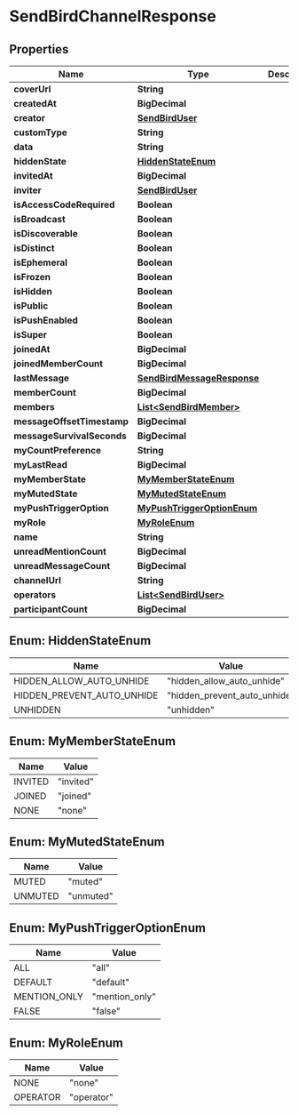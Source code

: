 

# SendBirdChannelResponse


## Properties

Name | Type | Description | Notes
------------ | ------------- | ------------- | -------------
**coverUrl** | **String** |  |  [optional]
**createdAt** | **BigDecimal** |  |  [optional]
**creator** | [**SendBirdUser**](SendBirdUser.md) |  |  [optional]
**customType** | **String** |  |  [optional]
**data** | **String** |  |  [optional]
**hiddenState** | [**HiddenStateEnum**](#HiddenStateEnum) |  |  [optional]
**invitedAt** | **BigDecimal** |  |  [optional]
**inviter** | [**SendBirdUser**](SendBirdUser.md) |  |  [optional]
**isAccessCodeRequired** | **Boolean** |  |  [optional]
**isBroadcast** | **Boolean** |  |  [optional]
**isDiscoverable** | **Boolean** |  |  [optional]
**isDistinct** | **Boolean** |  |  [optional]
**isEphemeral** | **Boolean** |  |  [optional]
**isFrozen** | **Boolean** |  |  [optional]
**isHidden** | **Boolean** |  |  [optional]
**isPublic** | **Boolean** |  |  [optional]
**isPushEnabled** | **Boolean** |  |  [optional]
**isSuper** | **Boolean** |  |  [optional]
**joinedAt** | **BigDecimal** |  |  [optional]
**joinedMemberCount** | **BigDecimal** |  |  [optional]
**lastMessage** | [**SendBirdMessageResponse**](SendBirdMessageResponse.md) |  |  [optional]
**memberCount** | **BigDecimal** |  |  [optional]
**members** | [**List&lt;SendBirdMember&gt;**](SendBirdMember.md) |  |  [optional]
**messageOffsetTimestamp** | **BigDecimal** |  |  [optional]
**messageSurvivalSeconds** | **BigDecimal** |  |  [optional]
**myCountPreference** | **String** |  |  [optional]
**myLastRead** | **BigDecimal** |  |  [optional]
**myMemberState** | [**MyMemberStateEnum**](#MyMemberStateEnum) |  |  [optional]
**myMutedState** | [**MyMutedStateEnum**](#MyMutedStateEnum) |  |  [optional]
**myPushTriggerOption** | [**MyPushTriggerOptionEnum**](#MyPushTriggerOptionEnum) |  |  [optional]
**myRole** | [**MyRoleEnum**](#MyRoleEnum) |  |  [optional]
**name** | **String** |  |  [optional]
**unreadMentionCount** | **BigDecimal** |  |  [optional]
**unreadMessageCount** | **BigDecimal** |  |  [optional]
**channelUrl** | **String** |  |  [optional]
**operators** | [**List&lt;SendBirdUser&gt;**](SendBirdUser.md) |  |  [optional]
**participantCount** | **BigDecimal** |  |  [optional]



## Enum: HiddenStateEnum

Name | Value
---- | -----
HIDDEN_ALLOW_AUTO_UNHIDE | &quot;hidden_allow_auto_unhide&quot;
HIDDEN_PREVENT_AUTO_UNHIDE | &quot;hidden_prevent_auto_unhide&quot;
UNHIDDEN | &quot;unhidden&quot;



## Enum: MyMemberStateEnum

Name | Value
---- | -----
INVITED | &quot;invited&quot;
JOINED | &quot;joined&quot;
NONE | &quot;none&quot;



## Enum: MyMutedStateEnum

Name | Value
---- | -----
MUTED | &quot;muted&quot;
UNMUTED | &quot;unmuted&quot;



## Enum: MyPushTriggerOptionEnum

Name | Value
---- | -----
ALL | &quot;all&quot;
DEFAULT | &quot;default&quot;
MENTION_ONLY | &quot;mention_only&quot;
FALSE | &quot;false&quot;



## Enum: MyRoleEnum

Name | Value
---- | -----
NONE | &quot;none&quot;
OPERATOR | &quot;operator&quot;



